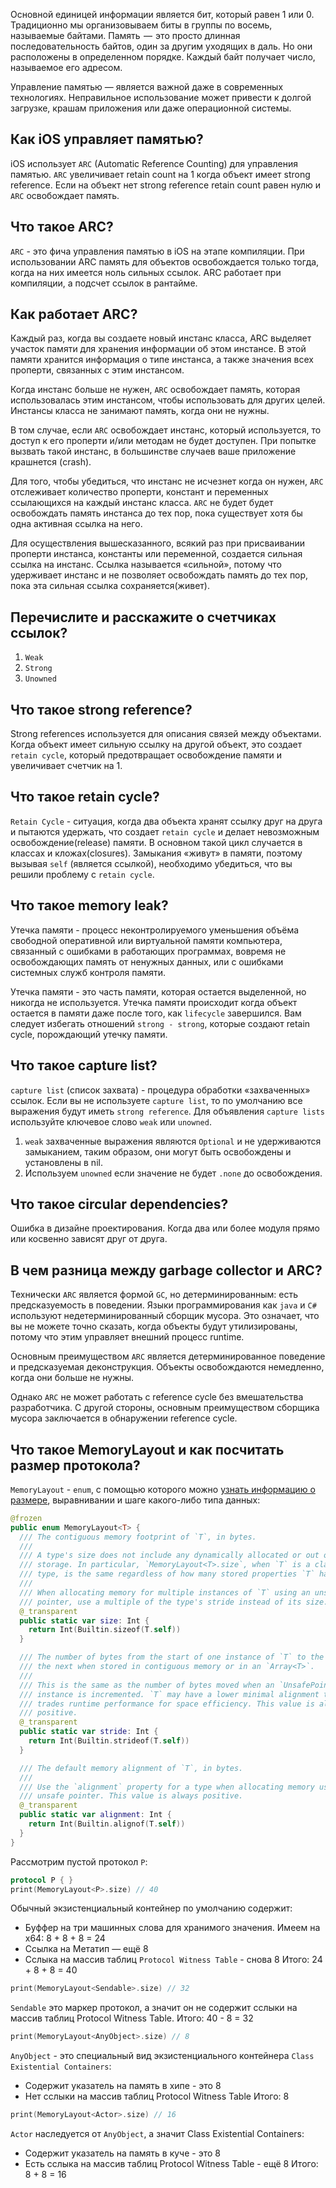 Основной единицей информации является бит, который равен 1 или 0. Традиционно мы организовываем биты в группы по восемь, называемые байтами. Память  —  это просто длинная последовательность байтов, один за другим уходящих в даль. Но они расположены в определенном порядке. Каждый байт получает число, называемое его адресом.

Управление памятью — является важной даже в современных технологиях. Неправильное использование может привести к долгой загрузке, крашам приложения или даже операционной системы.

## Как iOS управляет памятью?

iOS использует `ARC` (Automatic Reference Counting) для управления памятью. `ARC` увеличивает retain count на 1 когда объект имеет strong reference. Если на объект нет strong reference retain count равен нулю и `ARC` освобождает память.

## Что такое ARC?

`ARC` - это фича управления памятью в iOS на этапе компиляции. При использовании ARC память для объектов освобождается только тогда, когда на них имеется ноль сильных ссылок. ARC работает при компиляции, а подсчет ссылок в  рантайме.

## Как работает ARC?

Каждый раз, когда вы создаете новый инстанс класса, ARC выделяет участок памяти для хранения информации об этом инстансе. В этой памяти хранится информация о типе инстанса, а также значения всех проперти, связанных с этим инстансом.

Когда инстанс больше не нужен, `ARC` освобождает память, которая использовалась этим инстансом, чтобы использовать для других целей. Инстансы класса не занимают память, когда они не нужны.

В том случае, если `ARC` освобождает инстанс, который используется, то доступ к его проперти и/или методам не будет доступен.
При попытке вызвать такой инстанс, в большинстве случаев ваше приложение крашнется (crash).

Для того, чтобы убедиться, что инстанс не исчезнет когда он нужен, `ARC` отслеживает количество проперти, констант и переменных ссылающихся на каждый инстанс класса. `ARC` не будет будет освобождать память инстанса до тех пор, пока существует хотя бы одна активная ссылка на него.

Для осуществления вышесказанного, всякий раз при присваивании проперти инстанса, константы или переменной, создается сильная ссылка на инстанс. Ссылка называется «сильной», потому что удерживает инстанс и не позволяет освобождать память до тех пор, пока эта сильная ссылка сохраняется(живет).

## Перечислите и расскажите о счетчиках ссылок?

1. `Weak`
2. `Strong`
3. `Unowned`

## Что такое strong reference?

Strong references используется для описания связей между объектами. Когда объект имеет сильную ссылку на другой объект, это создает `retain cycle`, который предотвращает освобождение памяти и увеличивает счетчик на 1.

## Что такое retain cycle?

`Retain Cycle` - ситуация, когда два объекта хранят ссылку друг на друга и пытаются удержать, что создает `retain cycle` и делает невозможным освобождение(release) памяти. В основном такой цикл случается в классах и кложах(closures). Замыкания «живут» в памяти, поэтому вызывая `self` (является ссылкой), необходимо убедиться, что вы решили проблему с `retain cycle`.

## Что такое memory leak?

Утечка памяти - процесс неконтролируемого уменьшения объёма свободной оперативной или виртуальной памяти компьютера, связанный с ошибками в работающих программах, вовремя не освобождающих память от ненужных данных, или с ошибками системных служб контроля памяти.

Утечка памяти - это часть памяти, которая остается выделенной, но никогда не используется.
Утечка памяти происходит когда объект остается в памяти даже после того, как `lifecycle` завершился.
Вам следует избегать отношений `strong - strong`, которые создают retain cycle, порождающий утечку памяти.

## Что такое capture list?

`capture list` (список захвата) - процедура обработки «захваченных» ссылок. Если вы не используете `capture list`, то по умолчанию все выражения будут иметь `strong reference`. Для объявления `capture lists` используйте ключевое слово `weak` или `unowned`.
1. `weak` захваченные выражения являются `Optional` и не удерживаются замыканием, таким образом, они могут быть освобождены и установлены в nil.
2. Используем `unowned` если значение не будет `.none` до освобождения.

## Что такое circular dependencies?

Ошибка в дизайне проектирования. Когда два или более модуля прямо или косвенно зависят друг от друга.

## В чем разница между garbage collector и ARC?

Технически `ARC` является формой `GC`, но детерминированным: есть предсказуемость в поведении. Языки программирования как `java` и `C#` используют недетерминированный сборщик мусора. Это означает, что вы не можете точно сказать, когда объекты будут утилизированы, потому что этим управляет внешний процесс runtime.

Основным преимуществом `ARC` является детерминированное поведение и предсказуемая деконструкция. Объекты освобождаются немедленно, когда они больше не нужны.

Однако `ARC` не может работать с reference cycle без вмешательства разработчика. С другой стороны, основным преимуществом сборщика мусора заключается в обнаружении reference cycle.

## Что такое MemoryLayout и как посчитать размер протокола?

`MemoryLayout` - `enum`, с помощью которого можно [узнать информацию о размере][memory_layout], выравнивании и шаге какого-либо типа данных:

```swift
@frozen
public enum MemoryLayout<T> {
  /// The contiguous memory footprint of `T`, in bytes.
  ///
  /// A type's size does not include any dynamically allocated or out of line
  /// storage. In particular, `MemoryLayout<T>.size`, when `T` is a class
  /// type, is the same regardless of how many stored properties `T` has.
  ///
  /// When allocating memory for multiple instances of `T` using an unsafe
  /// pointer, use a multiple of the type's stride instead of its size.
  @_transparent
  public static var size: Int {
    return Int(Builtin.sizeof(T.self))
  }

  /// The number of bytes from the start of one instance of `T` to the start of
  /// the next when stored in contiguous memory or in an `Array<T>`.
  ///
  /// This is the same as the number of bytes moved when an `UnsafePointer<T>`
  /// instance is incremented. `T` may have a lower minimal alignment that
  /// trades runtime performance for space efficiency. This value is always
  /// positive.
  @_transparent
  public static var stride: Int {
    return Int(Builtin.strideof(T.self))
  }

  /// The default memory alignment of `T`, in bytes.
  ///
  /// Use the `alignment` property for a type when allocating memory using an
  /// unsafe pointer. This value is always positive.
  @_transparent
  public static var alignment: Int {
    return Int(Builtin.alignof(T.self))
  }
}
```

Рассмотрим пустой протокол `P`:

```swift
protocol P { }
print(MemoryLayout<P>.size) // 40
```

Обычный экзистенциальный контейнер по умолчанию содержит:
- Буффер на три машинных слова для хранимого значения. Имеем на x64: 8 + 8 + 8 = 24
- Ссылка на Метатип — ещё 8
- Сслыка на массив таблиц `Protocol Witness Table` - cнова 8
Итого: 24 + 8 + 8 = 40

```swift
print(MemoryLayout<Sendable>.size) // 32
```

`Sendable` это маркер протокол, а значит он не содержит сслыки на массив таблиц Protocol Witness Table.
Итого: 40 - 8 = 32

```swift
print(MemoryLayout<AnyObject>.size) // 8
```

`AnyObject` - это специальный вид экзистенциального контейнера `Class Existential Containers`:
- Содержит указатель на память в хипе - это 8
- Нет сслыки на массив таблиц Protocol Witness Table
Итого: 8


```swift
print(MemoryLayout<Actor>.size) // 16
```

`Actor` наследуется от `AnyObject`, а значит Class Existential Containers:
- Содержит указатель на память в куче - это 8
- Есть сслыка на массив таблиц Protocol Witness Table - ещё 8 
Итого: 8 + 8 = 16

[memory_layout]: https://developer.apple.com/documentation/swift/memorylayout

